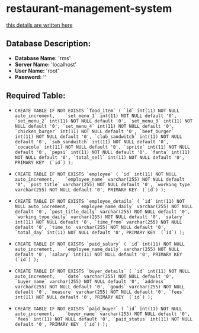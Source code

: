 # restaurant-management-system
[this details are written here](https://github.com/rjarman/restaurant-management-system/blob/master/php/include/db.php)

## Database Description:
* **Database Name:** 'rms'
* **Server Name:** 'localhost'
* **User Name:** 'root'
* **Password:** ''

## Required Table:
* ```CREATE TABLE IF NOT EXISTS `food_item` (
            `id` int(11) NOT NULL auto_increment,   
            `set_menu_1` int(11) NOT NULL default '0',
            `set_menu_2` int(11) NOT NULL default '0',
            `set_menu_3` int(11) NOT NULL default '0',
            `set_menu_4` int(11) NOT NULL default '0',
            `chicken_burger` int(11) NOT NULL default '0',
            `beef_burger` int(11) NOT NULL default '0',
            `club_sandwitch` int(11) NOT NULL default '0',
            `sub_sandwitch` int(11) NOT NULL default '0',
            `cocacola` int(11) NOT NULL default '0',
            `sprite` int(11) NOT NULL default '0',
            `pepsi` int(11) NOT NULL default '0',
            `fanta` int(11) NOT NULL default '0',
            `total_sell` int(11) NOT NULL default '0',
             PRIMARY KEY  (`id`)
          );```

* ```CREATE TABLE IF NOT EXISTS `employee` (
            `id` int(11) NOT NULL auto_increment,   
            `employee_name` varchar(255) NOT NULL default '0',
            `post_title` varchar(255) NOT NULL default '0',
            `working_type` varchar(255) NOT NULL default '0',
             PRIMARY KEY  (`id`)
          );```

* ```CREATE TABLE IF NOT EXISTS `employee_details` (
            `id` int(11) NOT NULL auto_increment,   
            `employee_name_daily` varchar(255) NOT NULL default '0',
            `post_title_daily` varchar(255) NOT NULL default '0',
            `working_type_daily` varchar(255) NOT NULL default '0',
            `salary` int(11) NOT NULL default '0',
            `time_from` varchar(255) NOT NULL default '0',
            `time_to` varchar(255) NOT NULL default '0',
            `total_day` int(11) NOT NULL default '0',
            PRIMARY KEY  (`id`)
        );```
* ```CREATE TABLE IF NOT EXISTS `paid_salary` (
            `id` int(11) NOT NULL auto_increment,   
            `employee_name_daily` varchar(255) NOT NULL default '0',
            `salary` int(11) NOT NULL default '0',
            PRIMARY KEY  (`id`)
        );```
* ```CREATE TABLE IF NOT EXISTS `buyer_details` (
            `id` int(11) NOT NULL auto_increment,   
            `date` varchar(255) NOT NULL default '0',
            `buyer_name` varchar(255) NOT NULL default '0',
            `address` varchar(255) NOT NULL default '0',
            `goods` varchar(255) NOT NULL default '0',
            `measure` varchar(255) NOT NULL default '0',
            `fees` int(11) NOT NULL default '0',
            PRIMARY KEY  (`id`)
        );```
* ```CREATE TABLE IF NOT EXISTS `paid_buyer` (
            `id` int(11) NOT NULL auto_increment,   
            `buyer_name` varchar(255) NOT NULL default '0',
            `fees` int(11) NOT NULL default '0',
            `paid_status` int(11) NOT NULL default '0',
            PRIMARY KEY  (`id`)
        );```
